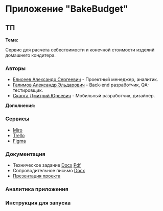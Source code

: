 # Приложение "BakeBudget"
## ТП 

**Тема:**

Сервис для расчета себестоимости и конечной стоимости изделий домашнего кондитера.

### Авторы

- [Елисеев Александр Сергеевич](https://github.com/SanyaElis) - Проектный менеджер, аналитик.
- [Галимов Александр Эльдарович](https://github.com/AlexanderGalimov) - Back-end разработчик, QA-тестировщик.
- [Скарга Дмитрий Юрьевич](https://github.com/13090903) - Мобильный разработчик, дизайнер.

**Дополнения:**
### Сервисы

* [Miro](https://miro.com/app/board/uXjVNqRPHSs=/?share_link_id=449109766584)
* [Trello](https://trello.com/b/kgTNPGcG/тп-кондитерская)
* [Figma](https://www.figma.com/file/GFRUeMD9IpJM1xOFuhfvfW/Untitled?type=design&node-id=0%3A1&mode=design&t=7rmJviXeKvQRqdPN-1)

### Документация
* Техническое задание [Docx](documentation/ТЗ.docx) [Pdf](documentation/ТЗ.pdf)
* Сопроводительное письмо [Docx](documentation/сопроводительное&nbsp;письмо.docx)
* [Презентация проекта](https://docs.google.com/presentation/d/1YVuD0a0csokh8GaZ2JERykfH-5t8-e2W/edit?usp=drive_link&ouid=104603938444116681002&rtpof=true&sd=true)
### Аналитика приложения
### Инструкция для запуска
